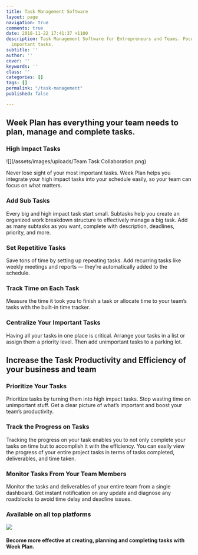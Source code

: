 ```yaml
---
title: Task Management Software
layout: page
navigation: true
comments: true
date: 2018-11-22 17:41:37 +1100
description: Task Management Software for Entrepreneurs and Teams. Focus and complete
  important tasks.
subtitle: ''
author: ''
cover: ''
keywords: ''
class: ''
categories: []
tags: []
permalink: "/task-management"
published: false

---
```

## Week Plan has everything your team needs to plan, manage and complete tasks.

### **High Impact Tasks**

![](/assets/images/uploads/Team Task Collaboration.png)

Never lose sight of your most important tasks. Week Plan helps you integrate your high impact tasks into your schedule easily, so your team can focus on what matters.

### **Add Sub Tasks**

Every big and high impact task start small. Subtasks help you create an organized work breakdown structure to effectively manage a big task. Add as many subtasks as you want, complete with description, deadlines, priority, and more.

### **Set Repetitive Tasks**

Save tons of time by setting up repeating tasks. Add recurring tasks like weekly meetings and reports — they’re automatically added to the schedule.

### **Track Time on Each Task**

  
Measure the time it took you to finish a task or allocate time to your team’s tasks with the built-in time tracker.

### **Centralize Your Important Tasks**

  
Having all your tasks in one place is critical. Arrange your tasks in a list or assign them a priority level. Then add unimportant tasks to a parking lot.

## **Increase the Task Productivity and Efficiency of your business and team**

 

### **Prioritize Your Tasks**

Prioritize tasks by turning them into high impact tasks. Stop wasting time on unimportant stuff. Get a clear picture of what’s important and boost your team’s productivity. 

### **Track the Progress on Tasks**

Tracking the progress on your task enables you to not only complete your tasks on time but to accomplish it with the efficiency. You can easily view the progress of your entire project tasks in terms of tasks completed, deliverables, and time taken.

### **Monitor Tasks From Your Team Members**

Monitor the tasks and deliverables of your entire team from a single dashboard. Get instant notification on any update and diagnose any roadblocks to avoid time delay and deadline issues.

### **Available on all top platforms**

![](https://weekplan.net/assets/images/uploads/All%20Apps-1.png)  

#### Become more effective at creating, planning and completing tasks with Week Plan. 
